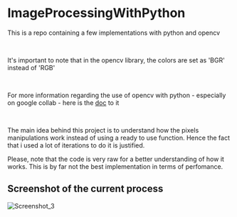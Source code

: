 
# ImageProcessingWithPython ##

<p>This is a repo containing a few implementations with python and opencv</p></br>

<p>It's important to note that in the opencv library, the colors are set as 'BGR' instead of 'RGB'</p></br>

<p>For more information regarding the use of opencv with python - especially on google collab - here is the <a href="https://colab.research.google.com/github/xn2333/OpenCV/blob/master/Image_Processing_in_Python_Final.ipynb#scrollTo=Tz7UAjxjfMuz">doc</a> to it </p>
</br>
<p> The main idea behind this project is to understand how the pixels manipulations work instead of using a ready to use function. Hence the fact that i used a lot of iterations to do it is justified.</p>

<p>Please, note that the code is very raw for a better understanding of how it works. This is by far not the best implementation in terms of perfomance.</p>

## Screenshot of the current process ##

![Screenshot_3](https://user-images.githubusercontent.com/56495954/129786572-c59d0c56-9678-4d6a-bd44-474b60c5e2d6.png)
